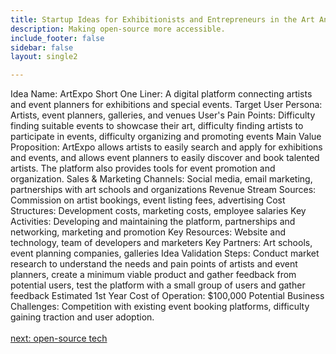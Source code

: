 ```yaml
---
title: Startup Ideas for Exhibitionists and Entrepreneurs in the Art And Special Events  Industry
description: Making open-source more accessible.
include_footer: false
sidebar: false
layout: single2

---
```


<p>
Idea Name: ArtExpo
Short One Liner: A digital platform connecting artists and event planners for exhibitions and special events.
Target User Persona: Artists, event planners, galleries, and venues
User's Pain Points: Difficulty finding suitable events to showcase their art, difficulty finding artists to participate in events, difficulty organizing and promoting events
Main Value Proposition: ArtExpo allows artists to easily search and apply for exhibitions and events, and allows event planners to easily discover and book talented artists. The platform also provides tools for event promotion and organization.
Sales & Marketing Channels: Social media, email marketing, partnerships with art schools and organizations
Revenue Stream Sources: Commission on artist bookings, event listing fees, advertising
Cost Structures: Development costs, marketing costs, employee salaries
Key Activities: Developing and maintaining the platform, partnerships and networking, marketing and promotion
Key Resources: Website and technology, team of developers and marketers
Key Partners: Art schools, event planning companies, galleries
Idea Validation Steps: Conduct market research to understand the needs and pain points of artists and event planners, create a minimum viable product and gather feedback from potential users, test the platform with a small group of users and gather feedback
Estimated 1st Year Cost of Operation: $100,000
Potential Business Challenges: Competition with existing event booking platforms, difficulty gaining traction and user adoption.

<br>
<br>
<a href="https://workdojos.com/exhibitionist/tech">next: open-source tech</a>
</p>
